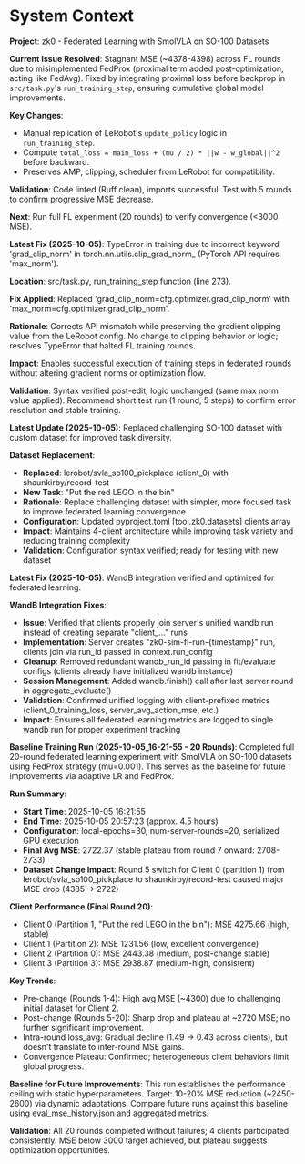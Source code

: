 # System Context

**Project**: zk0 - Federated Learning with SmolVLA on SO-100 Datasets

**Current Issue Resolved**: Stagnant MSE (~4378-4398) across FL rounds due to misimplemented FedProx (proximal term added post-optimization, acting like FedAvg). Fixed by integrating proximal loss before backprop in `src/task.py`'s `run_training_step`, ensuring cumulative global model improvements.

**Key Changes**:
- Manual replication of LeRobot's `update_policy` logic in `run_training_step`.
- Compute `total_loss = main_loss + (mu / 2) * ||w - w_global||^2` before backward.
- Preserves AMP, clipping, scheduler from LeRobot for compatibility.

**Validation**: Code linted (Ruff clean), imports successful. Test with 5 rounds to confirm progressive MSE decrease.

**Next**: Run full FL experiment (20 rounds) to verify convergence (<3000 MSE).

**Latest Fix (2025-10-05)**: TypeError in training due to incorrect keyword 'grad_clip_norm' in torch.nn.utils.clip_grad_norm_ (PyTorch API requires 'max_norm').

**Location**: src/task.py, run_training_step function (line 273).

**Fix Applied**: Replaced 'grad_clip_norm=cfg.optimizer.grad_clip_norm' with 'max_norm=cfg.optimizer.grad_clip_norm'.

**Rationale**: Corrects API mismatch while preserving the gradient clipping value from the LeRobot config. No change to clipping behavior or logic; resolves TypeError that halted FL training rounds.

**Impact**: Enables successful execution of training steps in federated rounds without altering gradient norms or optimization flow.

**Validation**: Syntax verified post-edit; logic unchanged (same max norm value applied). Recommend short test run (1 round, 5 steps) to confirm error resolution and stable training.

**Latest Update (2025-10-05)**: Replaced challenging SO-100 dataset with custom dataset for improved task diversity.

**Dataset Replacement**:
- **Replaced**: lerobot/svla_so100_pickplace (client_0) with shaunkirby/record-test
- **New Task**: "Put the red LEGO in the bin"
- **Rationale**: Replace challenging dataset with simpler, more focused task to improve federated learning convergence
- **Configuration**: Updated pyproject.toml [tool.zk0.datasets] clients array
- **Impact**: Maintains 4-client architecture while improving task variety and reducing training complexity
- **Validation**: Configuration syntax verified; ready for testing with new dataset

**Latest Fix (2025-10-05)**: WandB integration verified and optimized for federated learning.

**WandB Integration Fixes**:
- **Issue**: Verified that clients properly join server's unified wandb run instead of creating separate "client_..." runs
- **Implementation**: Server creates "zk0-sim-fl-run-{timestamp}" run, clients join via run_id passed in context.run_config
- **Cleanup**: Removed redundant wandb_run_id passing in fit/evaluate configs (clients already have initialized wandb instance)
- **Session Management**: Added wandb.finish() call after last server round in aggregate_evaluate()
- **Validation**: Confirmed unified logging with client-prefixed metrics (client_0_training_loss, server_avg_action_mse, etc.)
- **Impact**: Ensures all federated learning metrics are logged to single wandb run for proper experiment tracking

**Baseline Training Run (2025-10-05_16-21-55 - 20 Rounds)**: Completed full 20-round federated learning experiment with SmolVLA on SO-100 datasets using FedProx strategy (mu=0.001). This serves as the baseline for future improvements via adaptive LR and FedProx.

**Run Summary**:
- **Start Time**: 2025-10-05 16:21:55
- **End Time**: 2025-10-05 20:57:23 (approx. 4.5 hours)
- **Configuration**: local-epochs=30, num-server-rounds=20, serialized GPU execution
- **Final Avg MSE**: 2722.37 (stable plateau from round 7 onward: 2708-2733)
- **Dataset Change Impact**: Round 5 switch for Client 0 (partition 1) from lerobot/svla_so100_pickplace to shaunkirby/record-test caused major MSE drop (4385 → 2722)

**Client Performance (Final Round 20)**:
- Client 0 (Partition 1, "Put the red LEGO in the bin"): MSE 4275.66 (high, stable)
- Client 1 (Partition 2): MSE 1231.56 (low, excellent convergence)
- Client 2 (Partition 0): MSE 2443.38 (medium, post-change stable)
- Client 3 (Partition 3): MSE 2938.87 (medium-high, consistent)

**Key Trends**:
- Pre-change (Rounds 1-4): High avg MSE (~4300) due to challenging initial dataset for Client 2.
- Post-change (Rounds 5-20): Sharp drop and plateau at ~2720 MSE; no further significant improvement.
- Intra-round loss_avg: Gradual decline (1.49 → 0.43 across clients), but doesn't translate to inter-round MSE gains.
- Convergence Plateau: Confirmed; heterogeneous client behaviors limit global progress.

**Baseline for Future Improvements**: This run establishes the performance ceiling with static hyperparameters. Target: 10-20% MSE reduction (~2450-2600) via dynamic adaptations. Compare future runs against this baseline using eval_mse_history.json and aggregated metrics.

**Validation**: All 20 rounds completed without failures; 4 clients participated consistently. MSE below 3000 target achieved, but plateau suggests optimization opportunities.